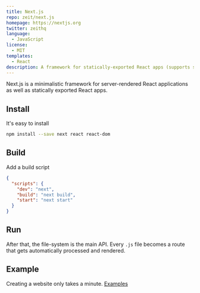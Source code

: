 ```yaml
---
title: Next.js
repo: zeit/next.js
homepage: https://nextjs.org
twitter: zeithq
language:
  - JavaScript
license:
  - MIT
templates:
  - React
description: A framework for statically-exported React apps (supports server side rendering)
---
```


Next.js is a minimalistic framework for server-rendered React applications as well as statically exported React apps.

## Install

It's easy to install

```sh
npm install --save next react react-dom
```

## Build

Add a build script

```json
{
  "scripts": {
    "dev": "next",
    "build": "next build",
    "start": "next start"
  }
}
```

## Run

After that, the file-system is the main API. Every `.js` file becomes a route that gets automatically processed and rendered.

## Example

Creating a website only takes a minute.
[Examples](https://github.com/zeit/next.js/tree/canary/examples)
